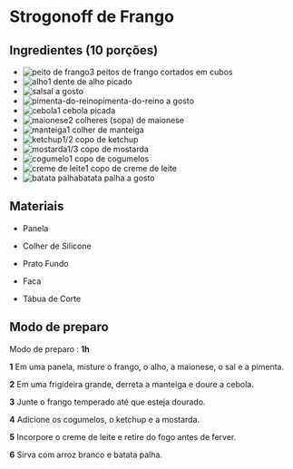 # Strogonoff de Frango

## Ingredientes (10 porções)



- ![peito de frango](https://static.itdg.com.br/images/40-40/953b29c337943b8c8de5e4e3e4e409d2/peito-de-frango.jpg)3 peitos de frango cortados em cubos
- ![alho](https://static.itdg.com.br/images/40-40/264ab3eddf34e01ab632265039f7ccb4/alho.jpg)1 dente de alho picado
- ![sal](https://static.itdg.com.br/images/40-40/a8c3c6135af458d29f463794aa32c2cf/sal.jpg)sal a gosto
- ![pimenta-do-reino](https://static.itdg.com.br/images/40-40/a8fe5aefe4cb553b29c1baef4bff9884/pimenta-do-reino.jpg)pimenta-do-reino a gosto
- ![cebola](https://static.itdg.com.br/images/40-40/fee490558c51713d4667115bf20aaf60/cebola.jpg)1 cebola picada
- ![maionese](https://static.itdg.com.br/images/40-40/3584b87519b4ddf0e9b07c5d75c27c19/maionese.jpg)2 colheres (sopa) de maionese
- ![manteiga](https://static.itdg.com.br/images/40-40/5d6d504fa1f9508d26aaec6a806b38db/manteiga.jpg)1 colher de manteiga
- ![ketchup](https://static.itdg.com.br/images/40-40/0758d9b8deaaa22383d9fbd839ea686a/ketchup.jpg)1/2 copo de ketchup
- ![mostarda](https://static.itdg.com.br/images/40-40/4a6cad53fb03f8c176eb1dac91ed8494/mostarda.jpg)1/3 copo de mostarda
- ![cogumelo](https://static.itdg.com.br/images/40-40/b48f620a71cf227e9f0b29f5c73f554a/cogumelo.jpg)1 copo de cogumelos
- ![creme de leite](https://static.itdg.com.br/images/40-40/6c8b68b86cf683a8f29557161125dcbd/creme-de-leite.jpg)1 copo de creme de leite
- ![batata palha](https://static.itdg.com.br/images/40-40/46922d147ded1d92b494214ea20ff3c4/batata-palha.jpg)batata palha a gosto



## Materiais



- Panela

- Colher de Silicone
- Prato Fundo
- Faca
- Tábua de Corte



## Modo de preparo



Modo de preparo : **1h**



**1**	Em uma panela, misture o frango, o alho, a maionese, o sal e a pimenta.

**2**	Em uma frigideira grande, derreta a manteiga e doure a cebola.

**3**	Junte o frango temperado até que esteja dourado.

**4**	Adicione os cogumelos, o ketchup e a mostarda.

**5**	 Incorpore o creme de leite e retire do fogo antes de ferver.

**6**	Sirva com arroz branco e batata palha.
